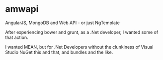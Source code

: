 amwapi
======

AngularJS, MongoDB and Web API - or just NgTemplate

After experiencing bower and grunt, as a .Net developer, I wanted some of that action.  

I wanted MEAN, but for .Net Developers without the clunkiness of Visual Studio NuGet this and that, and bundles and the like.






